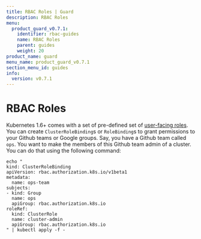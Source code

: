 ```yaml
---
title: RBAC Roles | Guard
description: RBAC Roles
menu:
  product_guard_v0.7.1:
    identifier: rbac-guides
    name: RBAC Roles
    parent: guides
    weight: 20
product_name: guard
menu_name: product_guard_v0.7.1
section_menu_id: guides
info:
  version: v0.7.1
---
```


# RBAC Roles

Kubernetes 1.6+ comes with a set of pre-defined set of [user-facing roles](https://kubernetes.io/docs/admin/authorization/rbac/#user-facing-roles). You can create `ClusterRoleBinding`s or `RoleBinding`s to grant permissions to your Github teams or Google groups. Say, you have a Github team called `ops`. You want to make the members of this Github team admin of a cluster. You can do that using the following command:

```console
echo "
kind: ClusterRoleBinding
apiVersion: rbac.authorization.k8s.io/v1beta1
metadata:
  name: ops-team
subjects:
- kind: Group
  name: ops
  apiGroup: rbac.authorization.k8s.io
roleRef:
  kind: ClusterRole
  name: cluster-admin
  apiGroup: rbac.authorization.k8s.io
" | kubectl apply -f -
```
